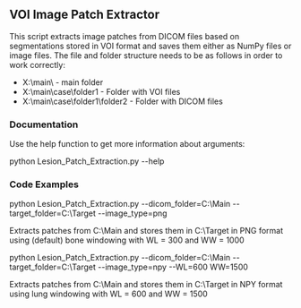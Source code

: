 ## VOI Image Patch Extractor

This script extracts image patches from DICOM files based on segmentations stored in VOI format and saves them either as NumPy files
or image files. The file and folder structure needs to be as follows in order to work correctly:

- X:\main\ - main folder
- X:\main\case\folder1 - Folder with VOI files
- X:\main\case\folder1\folder2 - Folder with DICOM files

### Documentation

Use the help function to get more information about arguments:

python Lesion_Patch_Extraction.py --help

### Code Examples

python Lesion_Patch_Extraction.py --dicom_folder=C:\\Main --target_folder=C:\\Target --image_type=png

Extracts patches from C:\Main and stores them in C:\Target in PNG format using (default) bone windowing with WL = 300 and WW = 1000

python Lesion_Patch_Extraction.py --dicom_folder=C:\\Main --target_folder=C:\\Target --image_type=npy --WL=600 WW=1500

Extracts patches from C:\Main and stores them in C:\Target in NPY format using lung windowing with WL = 600 and WW = 1500
